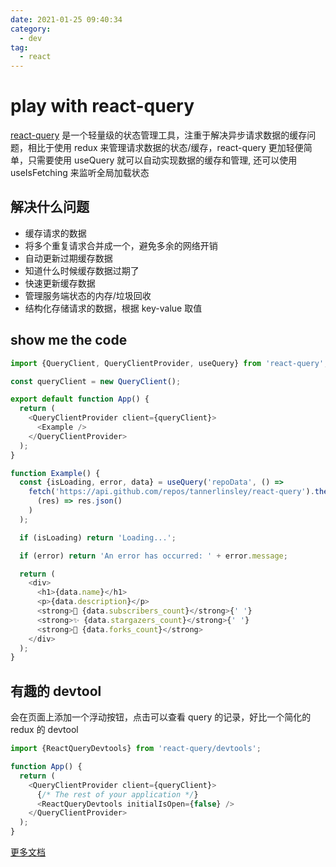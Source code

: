 ```yaml
---
date: 2021-01-25 09:40:34
category:
  - dev
tag:
  - react
---
```


# play with react-query

[react-query](https://github.com/tannerlinsley/react-query) 是一个轻量级的状态管理工具，注重于解决异步请求数据的缓存问题，相比于使用 redux 来管理请求数据的状态/缓存，react-query 更加轻便简单，只需要使用 useQuery 就可以自动实现数据的缓存和管理, 还可以使用 useIsFetching 来监听全局加载状态

## 解决什么问题

- 缓存请求的数据
- 将多个重复请求合并成一个，避免多余的网络开销
- 自动更新过期缓存数据
- 知道什么时候缓存数据过期了
- 快速更新缓存数据
- 管理服务端状态的内存/垃圾回收
- 结构化存储请求的数据，根据 key-value 取值

<!--more-->

## show me the code

```js
import {QueryClient, QueryClientProvider, useQuery} from 'react-query';

const queryClient = new QueryClient();

export default function App() {
  return (
    <QueryClientProvider client={queryClient}>
      <Example />
    </QueryClientProvider>
  );
}

function Example() {
  const {isLoading, error, data} = useQuery('repoData', () =>
    fetch('https://api.github.com/repos/tannerlinsley/react-query').then(
      (res) => res.json()
    )
  );

  if (isLoading) return 'Loading...';

  if (error) return 'An error has occurred: ' + error.message;

  return (
    <div>
      <h1>{data.name}</h1>
      <p>{data.description}</p>
      <strong>👀 {data.subscribers_count}</strong>{' '}
      <strong>✨ {data.stargazers_count}</strong>{' '}
      <strong>🍴 {data.forks_count}</strong>
    </div>
  );
}
```

## 有趣的 devtool

会在页面上添加一个浮动按钮，点击可以查看 query 的记录，好比一个简化的 redux 的 devtool

```js
import {ReactQueryDevtools} from 'react-query/devtools';

function App() {
  return (
    <QueryClientProvider client={queryClient}>
      {/* The rest of your application */}
      <ReactQueryDevtools initialIsOpen={false} />
    </QueryClientProvider>
  );
}
```

[更多文档](https://react-query.tanstack.com/overview)
